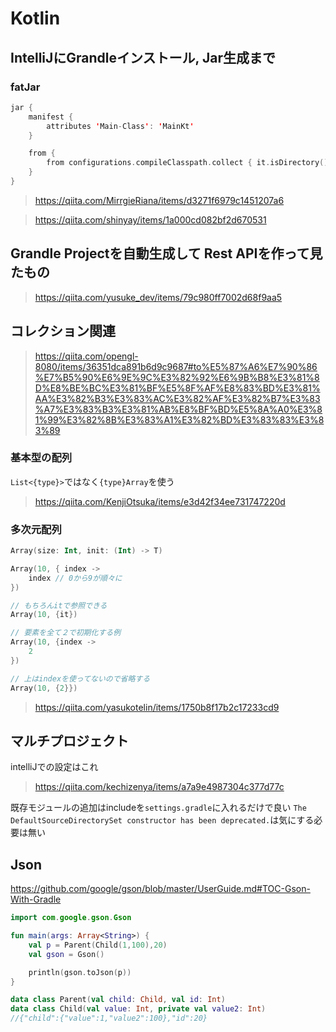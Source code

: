 # Kotlin #

## IntelliJにGrandleインストール, Jar生成まで #

### fatJar ###

```kt
jar {
    manifest {
        attributes 'Main-Class': 'MainKt'
    }

    from {
        from configurations.compileClasspath.collect { it.isDirectory() ? it : zipTree(it) }
    }
}
```
> https://qiita.com/MirrgieRiana/items/d3271f6979c1451207a6

> https://qiita.com/shinyay/items/1a000cd082bf2d670531

## Grandle Projectを自動生成して Rest APIを作って見たもの ##

> https://qiita.com/yusuke_dev/items/79c980ff7002d68f9aa5

## コレクション関連 ##

> https://qiita.com/opengl-8080/items/36351dca891b6d9c9687#to%E5%87%A6%E7%90%86%E7%B5%90%E6%9E%9C%E3%82%92%E6%9B%B8%E3%81%8D%E8%BE%BC%E3%81%BF%E5%8F%AF%E8%83%BD%E3%81%AA%E3%82%B3%E3%83%AC%E3%82%AF%E3%82%B7%E3%83%A7%E3%83%B3%E3%81%AB%E8%BF%BD%E5%8A%A0%E3%81%99%E3%82%8B%E3%83%A1%E3%82%BD%E3%83%83%E3%83%89

### 基本型の配列 ###

`List<{type}>`ではなく`{type}Array`を使う

> https://qiita.com/KenjiOtsuka/items/e3d42f34ee731747220d

### 多次元配列 ###

```kotlin
Array(size: Int, init: (Int) -> T)

Array(10, { index ->
    index // 0から9が順々に
})

// もちろんitで参照できる
Array(10, {it})

// 要素を全て２で初期化する例
Array(10, {index ->
    2
})

// 上はindexを使ってないので省略する
Array(10, {2}})
```

> https://qiita.com/yasukotelin/items/1750b8f17b2c17233cd9

## マルチプロジェクト ##

intelliJでの設定はこれ
> https://qiita.com/kechizenya/items/a7a9e4987304c377d77c

既存モジュールの追加はincludeを`settings.gradle`に入れるだけで良い
`The DefaultSourceDirectorySet constructor has been deprecated.`は気にする必要は無い

## Json ##

https://github.com/google/gson/blob/master/UserGuide.md#TOC-Gson-With-Gradle

```kt
import com.google.gson.Gson

fun main(args: Array<String>) {
    val p = Parent(Child(1,100),20)
    val gson = Gson()

    println(gson.toJson(p))
}

data class Parent(val child: Child, val id: Int)
data class Child(val value: Int, private val value2: Int)
//{"child":{"value":1,"value2":100},"id":20}
```

